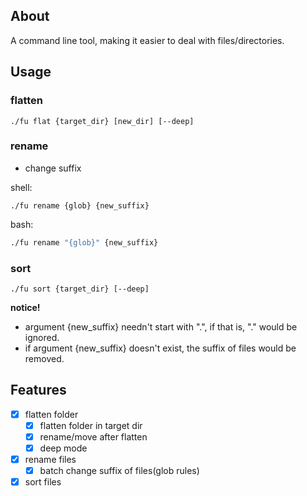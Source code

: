 ## About
A command line tool, making it easier to deal with files/directories.

## Usage

### flatten
```shell
./fu flat {target_dir} [new_dir] [--deep] 
```

### rename

- change suffix

shell: 
```shell
./fu rename {glob} {new_suffix}
```
bash:
```bash
./fu rename "{glob}" {new_suffix}
```

### sort

```shell
./fu sort {target_dir} [--deep]
```

**notice!**
- argument {new_suffix} needn't start with ".", if that is, "." would be ignored.
- if argument {new_suffix} doesn't exist, the suffix of files would be removed. 

## Features

- [x] flatten folder
  - [x] flatten folder in target dir
  - [x] rename/move after flatten
  - [x] deep mode 
- [x] rename files 
  - [x] batch change suffix of files(glob rules)
- [x] sort files
